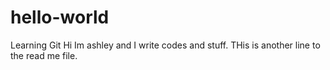 # hello-world
Learning Git
Hi Im ashley and I write codes and stuff.
THis is another line to the read me file.
